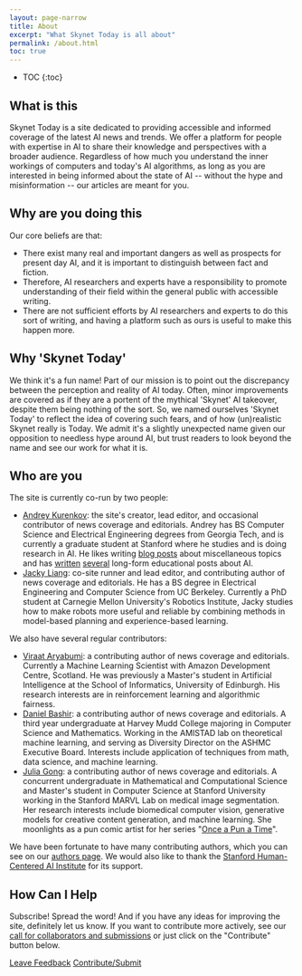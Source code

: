 ```yaml
---
layout: page-narrow
title: About
excerpt: "What Skynet Today is all about"
permalink: /about.html
toc: true
---
```


* TOC
{:toc}

## What is this
Skynet Today is a site dedicated to providing accessible and informed coverage of the latest AI news and trends. We offer a platform for people with expertise in AI to share their knowledge and perspectives with a broader audience. Regardless of how much you understand the inner workings of computers and today's AI algorithms, as long as you are interested in being informed about the state of AI -- without the hype and misinformation -- our articles are meant for you.

## Why are you doing this
Our core beliefs are that:

* There exist many real and important dangers as well as prospects for present day AI, and it is important to distinguish between fact and fiction.
* Therefore, AI researchers and experts have a responsibility to promote understanding of their field within the general public with accessible writing.
* There are not sufficient efforts by AI researchers and experts to do this sort of writing, and having a platform such as ours is useful to make this happen more. 


## Why 'Skynet Today'

We think it's a fun name! Part of our mission is to point out the discrepancy between the perception and reality of AI today. Often, minor improvements are covered as if they are a portent of the mythical 'Skynet' AI takeover, despite them being nothing of the sort. So, we named ourselves 'Skynet Today' to reflect the idea of covering such fears, and of how (un)realistic Skynet really is Today. We admit it's a slightly unexpected name given our opposition to needless hype around AI, but trust readers to look beyond the name and see our work for what it is.

## Who are you
The site is currently co-run by two people:
* [Andrey Kurenkov](http://www.andreykurenkov.com/): the site's creator, lead editor, and occasional contributor of news coverage and editorials. Andrey has BS Computer Science and Electrical Engineering degrees from Georgia Tech, and is currently a graduate student at Stanford where he studies and is doing research in AI. He likes writing [blog posts](http://www.andreykurenkov.com/writing/) about miscellaneous topics and has [written](http://www.andreykurenkov.com/writing/ai/a-brief-history-of-neural-nets-and-deep-learning/) [several](http://www.andreykurenkov.com/writing/ai/a-brief-history-of-game-ai/) long-form educational posts about AI. 
* [Jacky Liang](https://www.jacky.io/): co-site runner and lead editor, and contributing author of news coverage and editorials. He has a BS degree in Electrical Engineering and Computer Science from UC Berkeley. Currently a PhD student at Carnegie Mellon University's Robotics Institute, Jacky studies how to make robots more useful and reliable by combining methods in model-based planning and experience-based learning.

We also have several regular contributors:
* [Viraat Aryabumi](https://viraataryabumi.info/): a contributing author of news coverage and editorials. Currently a Machine Learning Scientist with Amazon Development Centre, Scotland. He was previously a Master's student in Artificial Intelligence at the School of Informatics, University of Edinburgh. His research interests are in reinforcement learning and algorithmic fairness.
* [Daniel Bashir](https://db7894.github.io/): a contributing author of news coverage and editorials. A third year undergraduate at Harvey Mudd College majoring in Computer Science and Mathematics. Working in the AMISTAD lab on theoretical machine learning, and serving as Diversity Director on the ASHMC Executive Board. Interests include application of techniques from math, data science, and machine learning.
* [Julia Gong](http://web.stanford.edu/~jxgong/): a contributing author of news coverage and editorials. A concurrent undergraduate in Mathematical and Computational Science and Master's student in Computer Science at Stanford University working in the Stanford MARVL Lab on medical image segmentation. Her research interests include biomedical computer vision, generative models for creative content generation, and machine learning. She moonlights as a pun comic artist for her series "[Once a Pun a Time](https://onceapunati.me)".

We have been fortunate to have many contributing authors, which you can see on our [authors page](/authors). We would also like to thank the [Stanford Human-Centered AI Institute](https://hai.stanford.edu/) for its support.

## How Can I Help
Subscribe! Spread the word! And if you have any ideas for improving the site, definitely let us know. If you want to contribute more actively, see our [call for collaborators and submissions](/join) or just click on the "Contribute" button below.


<a target="_blank" href="https://docs.google.com/forms/d/e/1FAIpQLSfSHTjBIrr7QVL3k1g51FCYYOwX5Nxnbr080-0rlUpeW7fLtA/viewform" class="mb-2 btn btn-success text-white border-0 rounded-0">Leave Feedback</a> <a target="_blank" href="https://docs.google.com/forms/d/e/1FAIpQLScDRqeP_jaI10g-AMy_CvqVhjgyi0xF783QKT0O10f3R-sw_g/viewform" class="mb-2 btn btn-dark bg-black text-white border-0 rounded-0">Contribute/Submit</a>
